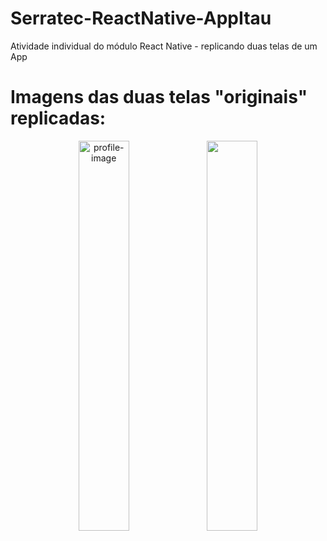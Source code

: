 # Serratec-ReactNative-AppItau
Atividade individual do módulo React Native - replicando duas telas de um App

<h1> Imagens das duas telas "originais" replicadas:</h1>

<p align="center">
   <img width=40% src="https://user-images.githubusercontent.com/57160228/125146781-0f6c4180-e0fe-11eb-9f36-c5897203b84e.jpeg" alt="profile-image"/>
   <img width=40% src="https://user-images.githubusercontent.com/57160228/125146810-3e82b300-e0fe-11eb-96c1-2bbfcb457f9c.jpeg"/>
</p>
  


